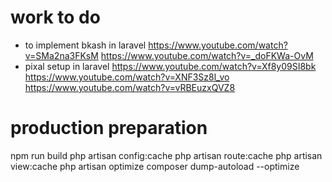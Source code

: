 # work to do
* to implement bkash in laravel
https://www.youtube.com/watch?v=SMa2na3FKsM
https://www.youtube.com/watch?v=_doFKWa-OvM
* pixal setup in laravel
https://www.youtube.com/watch?v=Xf8y09SI8bk
https://www.youtube.com/watch?v=XNF3Sz8l_vo
https://www.youtube.com/watch?v=vRBEuzxQVZ8

# production preparation
npm run build
php artisan config:cache
php artisan route:cache
php artisan view:cache
php artisan optimize
composer dump-autoload --optimize
